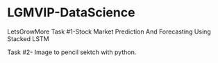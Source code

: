 # LGMVIP-DataScience
LetsGrowMore
Task #1-Stock Market Prediction And Forecasting Using Stacked LSTM



  Task  #2- Image to pencil sektch with python.
